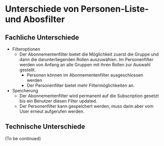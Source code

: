 # Unterschiede von Personen-Liste- und Abosfilter

## Fachliche Unterschiede
- Filteroptionen
  - Der Abonnementenfilter bietet die Möglichkeit zuerst die Gruppe und dann die darunterliegenden
  Rollen auszuwählen. Im Personenfilter werden von Anfang an alle Gruppen mit ihren Rollen zur Auswahl gestellt.
    - Personen können im Abonnementenfilter ausgeschlossen werden
    - Der Personenfilter bietet mehr Filtermöglichkeiten an.
- Speicherung
  - Der Abonnementenfilter wird permanent auf die Subscription gesetzt bis ein Benutzer diesen Filter updated.
  - Der Personenfilter kann gespeichert werden, muss dann aber vom User erneut aufgerufen werden.

## Technische Unterschiede
(To be continued)